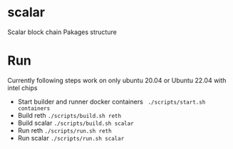 # scalar
Scalar block chain
Pakages structure

# Run
Currently following steps work on only ubuntu 20.04 or Ubuntu 22.04 with intel chips

- Start builder and runner docker containers ` ./scripts/start.sh containers`
- Build reth ` ./scripts/build.sh reth `
- Build scalar ` ./scripts/build.sh scalar `
- Run reth ` ./scripts/run.sh reth `
- Run scalar ` ./scripts/run.sh scalar `